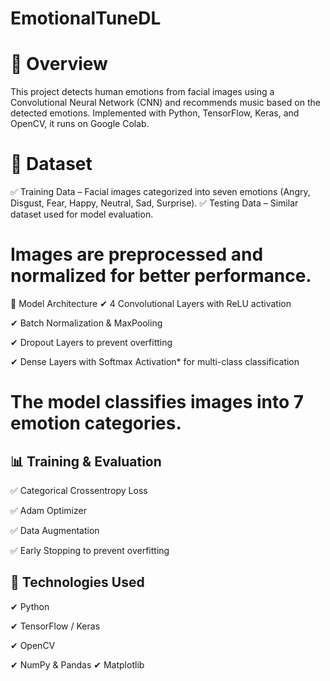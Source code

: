 # **EmotionalTuneDL**


# 📌 Overview
This project detects human emotions from facial images using a Convolutional Neural Network (CNN) and recommends music based on the detected emotions. Implemented with Python, TensorFlow, Keras, and OpenCV, it runs on Google Colab.

# 📂 Dataset
✅ Training Data – Facial images categorized into seven emotions (Angry, Disgust, Fear, Happy, Neutral, Sad, Surprise).
✅ Testing Data – Similar dataset used for model evaluation.


# Images are preprocessed and normalized for better performance.

📌 Model Architecture
✔ 4 Convolutional Layers with ReLU activation

✔ Batch Normalization & MaxPooling

✔ Dropout Layers to prevent overfitting

✔ Dense Layers with Softmax Activation* for multi-class classification

# The model classifies images into 7 emotion categories.

## 📊 Training & Evaluation
✅ Categorical Crossentropy Loss

✅ Adam Optimizer

✅ Data Augmentation

✅ Early Stopping to prevent overfitting

## 🚀 Technologies Used
✔ Python

✔ TensorFlow / Keras

✔ OpenCV

✔ NumPy & Pandas
✔ Matplotlib

